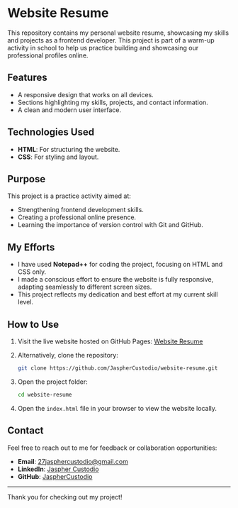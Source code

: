 # Website Resume

This repository contains my personal website resume, showcasing my skills and projects as a frontend developer. This project is part of a warm-up activity in school to help us practice building and showcasing our professional profiles online.

## Features
- A responsive design that works on all devices.
- Sections highlighting my skills, projects, and contact information.
- A clean and modern user interface.

## Technologies Used
- **HTML**: For structuring the website.
- **CSS**: For styling and layout.

## Purpose
This project is a practice activity aimed at:
- Strengthening frontend development skills.
- Creating a professional online presence.
- Learning the importance of version control with Git and GitHub.

## My Efforts
- I have used **Notepad++** for coding the project, focusing on HTML and CSS only.
- I made a conscious effort to ensure the website is fully responsive, adapting seamlessly to different screen sizes.
- This project reflects my dedication and best effort at my current skill level.

## How to Use
1. Visit the live website hosted on GitHub Pages:
   [Website Resume](https://jasphercustodio.github.io/website-resume/)

2. Alternatively, clone the repository:
   ```bash
   git clone https://github.com/JaspherCustodio/website-resume.git
   ```
3. Open the project folder:
   ```bash
   cd website-resume
   ```
4. Open the `index.html` file in your browser to view the website locally.

## Contact
Feel free to reach out to me for feedback or collaboration opportunities:
- **Email**: [27jasphercustodio@gmail.com](27jasphercustodio@gmail.com)
- **LinkedIn**: [Jaspher Custodio](https://www.linkedin.com/in/jaspher-custodio-9b1915199/)
- **GitHub**: [JaspherCustodio](https://github.com/JaspherCustodio)

---
Thank you for checking out my project!


